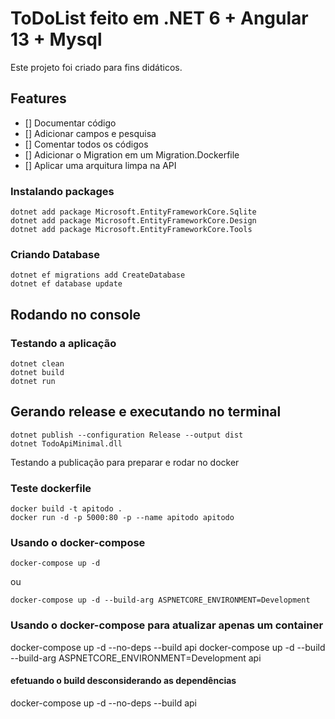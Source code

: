# ToDoList feito em .NET 6 + Angular 13 + Mysql

Este projeto foi criado para fins didáticos.

## Features
- [] Documentar código
- [] Adicionar campos e pesquisa
- [] Comentar todos os códigos
- [] Adicionar o Migration em um Migration.Dockerfile
- [] Aplicar uma arquitura limpa na API

### Instalando packages

```
dotnet add package Microsoft.EntityFrameworkCore.Sqlite
dotnet add package Microsoft.EntityFrameworkCore.Design
dotnet add package Microsoft.EntityFrameworkCore.Tools
```

### Criando Database

```
dotnet ef migrations add CreateDatabase
dotnet ef database update
```

## Rodando no console

### Testando a aplicação

```
dotnet clean
dotnet build
dotnet run
```

## Gerando release e executando no terminal

```
dotnet publish --configuration Release --output dist
dotnet TodoApiMinimal.dll
```

Testando a publicação para preparar e rodar no docker

### Teste dockerfile

```
docker build -t apitodo .
docker run -d -p 5000:80 -p --name apitodo apitodo
```

### Usando o docker-compose

```
docker-compose up -d
```

ou

```
docker-compose up -d --build-arg ASPNETCORE_ENVIRONMENT=Development
```

### Usando o docker-compose para atualizar apenas um container

docker-compose up -d --no-deps --build api
docker-compose up -d --build --build-arg ASPNETCORE_ENVIRONMENT=Development api

#### efetuando o build desconsiderando as dependências

docker-compose up -d --no-deps --build api
